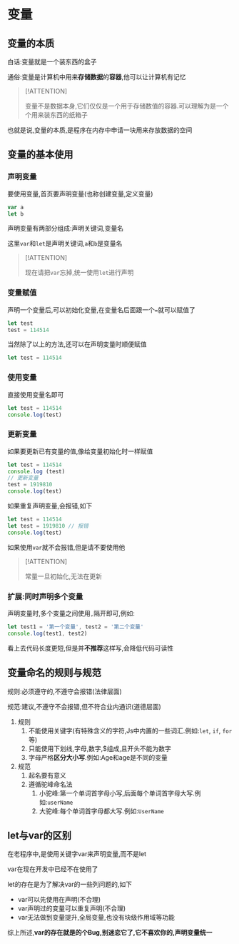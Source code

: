 # 变量

## 变量的本质

白话:变量就是一个装东西的盒子

通俗:变量是计算机中用来**存储数据**的**容器**,他可以让计算机有记忆

> [!ATTENTION]
>
> 变量不是数据本身,它们仅仅是一个用于存储数值的容器.可以理解为是一个个用来装东西的纸箱子

也就是说,变量的本质,是程序在内存中申请一块用来存放数据的空间

## 变量的基本使用

### 声明变量

要使用变量,首页要声明变量(也称创建变量,定义变量)

```js
var a
let b
```

声明变量有两部分组成:声明关键词,变量名

这里`var`和`let`是声明关键词,`a`和`b`是变量名

> [!ATTENTION]
>
> 现在请把`var`忘掉,统一使用`let`进行声明

### 变量赋值

声明一个变量后,可以初始化变量,在变量名后面跟一个`=`就可以赋值了

```js
let test
test = 114514
```

当然除了以上的方法,还可以在声明变量时顺便赋值

```js
let test = 114514
```

### 使用变量

直接使用变量名即可

```js
let test = 114514
console.log(test)
```

### 更新变量

如果要更新已有变量的值,像给变量初始化时一样赋值

```js
let test = 114514
console.log (test)
// 更新变量
test = 1919810
console.log(test)
```

如果重复声明变量,会报错,如下

```js
let test = 114514
let test = 1919810 // 报错
console.log(test)
```

如果使用`var`就不会报错,但是请不要使用他

> [!ATTENTION]
>
> 常量一旦初始化,无法在更新

### 扩展:同时声明多个变量

声明变量时,多个变量之间使用`,`隔开即可,例如:

```js
let test1 = '第一个变量', test2 = '第二个变量'
console.log(test1, test2)
```

看上去代码长度更短,但是并**不推荐**这样写,会降低代码可读性

## 变量命名的规则与规范

规则:必须遵守的,不遵守会报错(法律层面)

规范:建议,不遵守不会报错,但不符合业内通识(道德层面)

1. 规则
   1. 不能使用关键字(有特殊含义的字符,Js中内置的一些词汇.例如:`let`, `if`, `for`等)
   2. 只能使用下划线,字母,数字,$组成,且开头不能为数字
   3. 字母严格**区分大小写**.例如:Age和age是不同的变量
2. 规范
   1. 起名要有意义
   2. 遵循驼峰命名法
      1. 小驼峰:第一个单词首字母小写,后面每个单词首字母大写.例如:`userName`
      2. 大驼峰:每个单词首字母都大写.例如:`UserName`

## let与var的区别

在老程序中,是使用关键字var来声明变量,而不是let

var在现在开发中已经不在使用了

let的存在是为了解决var的一些列问题的,如下

* var可以先使用在声明(不合理)
* var声明过的变量可以重复声明(不合理)
* var无法做到变量提升,全局变量,也没有块级作用域等功能

综上所述,**var的存在就是的个Bug,别迷恋它了,它不喜欢你的,声明变量统一**
